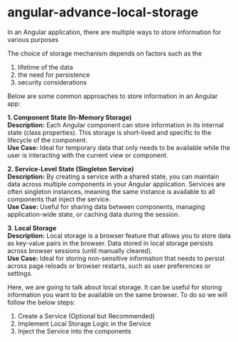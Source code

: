 # angular-advance-local-storage

In an Angular application, there are multiple ways to store information for various purposes

The choice of storage mechanism depends on factors such as the 
1. lifetime of the data
2. the need for persistence 
3. security considerations

Below are some common approaches to store information in an Angular app:

**1. Component State (In-Memory Storage)**  
**Description:** Each Angular component can store information in its internal state (class properties). This storage is short-lived and specific to the lifecycle of the component.  
**Use Case:** Ideal for temporary data that only needs to be available while the user is interacting with the current view or component.

**2. Service-Level State (Singleton Service)**  
**Description:** By creating a service with a shared state, you can maintain data across multiple components in your Angular application. Services are often singleton instances, meaning the same instance is available to all components that inject the service.  
**Use Case:** Useful for sharing data between components, managing application-wide state, or caching data during the session.

**3. Local Storage**  
**Description:** Local storage is a browser feature that allows you to store data as key-value pairs in the browser. Data stored in local storage persists across browser sessions (until manually cleared).  
**Use Case:** Ideal for storing non-sensitive information that needs to persist across page reloads or browser restarts, such as user preferences or settings.  

Here, we are going to talk about local storage. It can be useful for storing information you want to be available on the same browser. To do so we will follow the below steps:
1. Create a Service (Optional but Recommended)
2. Implement Local Storage Logic in the Service
3. Inject the Service into the components
